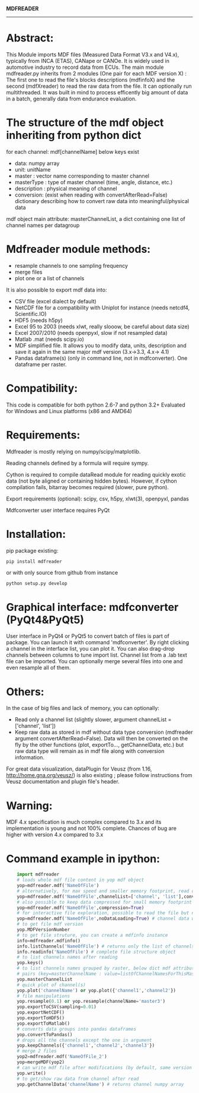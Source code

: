 **MDFREADER**
**************

Abstract:
=========
This Module imports MDF files (Measured Data Format V3.x and V4.x), typically from INCA (ETAS), CANape or CANOe. It is widely used in automotive industry to record data from ECUs. The main module mdfreader.py inherits from 2 modules (One pair for each MDF version X) : The first one to read the file's blocks descriptions (mdfinfoX) and the second (mdfXreader) to read the raw data from the file. It can optionally run multithreaded. It was built in mind to process efficently big amount of data in a batch, generally data from endurance evaluation.

The structure of the mdf object inheriting from python dict
===========================================================
for each channel: mdf[channelName] below keys exist
* data: numpy array
* unit: unitName
* master : vector name corresponding to master channel
* masterType : type of master channel (time, angle, distance, etc.)
* description : physical meaning of channel
* conversion: (exist when reading with convertAfterRead=False) dictionary describing how to convert raw data into meaningful/physical data

mdf object main attribute: masterChannelList, a dict containing one list of channel names per datagroup


Mdfreader module methods:
=========================
* resample channels to one sampling frequency
* merge files
* plot one or a list of channels

It is also possible to export mdf data into:
* CSV file (excel dialect by default)
* NetCDF file for a compatibility with Uniplot for instance (needs netcdf4, Scientific.IO)
* HDF5 (needs h5py)
* Excel 95 to 2003 (needs xlwt, really slooow, be careful about data size)
* Excel 2007/2010 (needs openpyxl, slow if not resampled data)
* Matlab .mat (needs scipy.io)
* MDF simplified file. It allows you to modify data, units, description and save it again in the same major mdf version (3.x->3.3, 4.x-> 4.1)
* Pandas dataframe(s) (only in command line, not in mdfconverter). One dataframe per raster.

Compatibility:
==============
This code is compatible for both python 2.6-7 and python 3.2+
Evaluated for Windows and Linux platforms (x86 and AMD64)

Requirements:
=============
Mdfreader is mostly relying on numpy/scipy/matplotlib.

Reading channels defined by a formula will require sympy.

Cython is required to compile dataRead module for reading quickly exotic data (not byte aligned or containing hidden bytes). However, if cython compilation fails, bitarray becomes required (slower, pure python).

Export requirements (optional): scipy, csv, h5py, xlwt(3), openpyxl, pandas

Mdfconverter user interface requires PyQt

Installation:
=============
pip package existing:
```shell
pip install mdfreader
```
or with only source from github from instance
```python
python setup.py develop
```

Graphical interface: mdfconverter (PyQt4&PyQt5)
==================================
User interface in PyQt4 or PyQt5 to convert batch of files is part of package. You can launch it with command 'mdfconverter'. By right clicking a channel in the interface list, you can plot it. You can also drag-drop channels between columns to tune import list. Channel list from a .lab text file can be imported. You can optionally merge several files into one and even resample all of them.

Others:
=======
In the case of big files and lack of memory, you can optionally:
* Read only a channel list (slightly slower, argument channelList = ['channel', 'list'])
* Keep raw data as stored in mdf without data type conversion (mdfreader argument convertAfterRead=False). Data will then be converted on the fly by the other functions (plot, exportTo..., getChannelData, etc.) but raw data type will remain as in mdf file along with conversion information.

For great data visualization, dataPlugin for Veusz (from 1.16, http://home.gna.org/veusz/) is also existing ; please follow instructions from Veusz documentation and plugin file's header.

Warning:
========
MDF 4.x specification is much complex compared to 3.x and its implementation is young and not 100% complete. Chances of bug are higher with version 4.x compared to 3.x

Command example in ipython:
===========================
```python
    import mdfreader
    # loads whole mdf file content in yop mdf object
    yop=mdfreader.mdf('NameOfFile')
    # alternatively, for max speed and smaller memory footprint, read only few channels
    yop=mdfreader.mdf('NameOfFile',channelList=['channel', 'list'],convertAfterRead=False)
    # also possible to keep data compressed for small memory footprint
    yop=mdfreader.mdf('NameOfFile',compression=True)
    # for interactive file exploration, possible to read the file but not its data to save memory
    yop=mdfreader.mdf('NameOfFile',noDataLoading=True) # channel data will be loaded from file if needed
    # to get file mdf version
    yop.MDFVersionNumber
    # to get file struture, you can create a mdfinfo instance
    info=mdfreader.mdfinfo()
    info.listChannels('NameOfFile') # returns only the list of channels
    info.readinfo('NameOfFile') # complete file structure object
    # to list channels names after reading
    yop.keys()
    # to list channels names grouped by raster, below dict mdf attribute contains
    # pairs (key=masterChannelName : value=listOfChannelNamesForThisMaster)
    yop.masterChannelList
    # quick plot of channel(s)
    yop.plot('channelName') or yop.plot({'channel1','channel2'})
    # file manipulations
    yop.resample(0.1) or yop.resample(channelName='master3')
    yop.exportToCSV(sampling=0.01)
    yop.exportNetCDF()
    yop.exportToHDF5()
    yop.exportToMatlab()
    # converts data groups into pandas dataframes
    yop.convertToPandas()
    # drops all the channels except the one in argument
    yop.keepChannels({'channel1','channel2','channel3'})
    # merge 2 files
    yop2=mdfreader.mdf('NameOfFile_2')
    yop=mergeMDF(yop2)
    # can write mdf file after modifications (by default, same version of orignal file)
    yop.write()
    # to get/show raw data from channel after read
    yop.getChannelData('channelName') # returns channel numpy array
```
